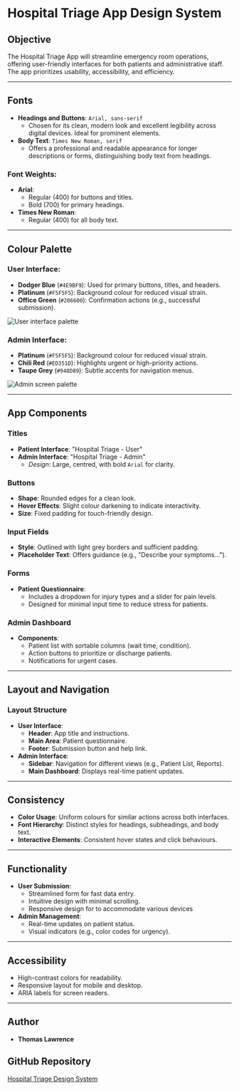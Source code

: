 # Hospital Triage App Design System

## Objective
The Hospital Triage App will streamline emergency room operations, offering user-friendly interfaces for both patients and administrative staff. The app prioritizes usability, accessibility, and efficiency.
  
---

## Fonts
- **Headings and Buttons**: `Arial, sans-serif`
  - Chosen for its clean, modern look and excellent legibility across digital devices. Ideal for prominent elements.
- **Body Text**: `Times New Roman, serif`
  - Offers a professional and readable appearance for longer descriptions or forms, distinguishing body text from headings.

### Font Weights:
- **Arial**:
  - Regular (400) for buttons and titles.
  - Bold (700) for primary headings.
- **Times New Roman**:
  - Regular (400) for all body text.

---

## Colour Palette

### User Interface:
- **Dodger Blue** (`#4E9BF9`): Used for primary buttons, titles, and headers.
- **Platinum** (`#F5F5F5`): Background colour for reduced visual strain.
- **Office Green** (`#206600`): Confirmation actions (e.g., successful submission).

![User interface palette]([https://raw.githubusercontent.com/username/repository/branch/path-to-image.png](https://github.com/ThomasL642/cst3106_labs/blob/Lab-10/Lab%2010/Hospital%20Triage%20Palette.png?raw=true))

### Admin Interface:
- **Platinum** (`#F5F5F5`): Background colour for reduced visual strain.
- **Chili Red** (`#ED351D`): Highlights urgent or high-priority actions.
- **Taupe Grey** (`#948D89`): Subtle accents for navigation menus.

![Admin screen palette]([https://raw.githubusercontent.com/username/repository/branch/path-to-image.png](https://github.com/ThomasL642/cst3106_labs/blob/Lab-10/Lab%2010/Admin%20Interface%20Palette.png?raw=true))
  
---

## App Components

### Titles
- **Patient Interface**: "Hospital Triage - User"
- **Admin Interface**: "Hospital Triage - Admin"
  - *Design*: Large, centred, with bold `Arial` for clarity.

### Buttons
- **Shape**: Rounded edges for a clean look.
- **Hover Effects**: Slight colour darkening to indicate interactivity.
- **Size**: Fixed padding for touch-friendly design.

### Input Fields
- **Style**: Outlined with light grey borders and sufficient padding.
- **Placeholder Text**: Offers guidance (e.g., "Describe your symptoms...").

### Forms
- **Patient Questionnaire**:
  - Includes a dropdown for injury types and a slider for pain levels.
  - Designed for minimal input time to reduce stress for patients.

### Admin Dashboard
- **Components**:
  - Patient list with sortable columns (wait time, condition).
  - Action buttons to prioritize or discharge patients.
  - Notifications for urgent cases.

---

## Layout and Navigation

### Layout Structure
- **User Interface**:
  - **Header**: App title and instructions.
  - **Main Area**: Patient questionnaire.
  - **Footer**: Submission button and help link.
- **Admin Interface**:
  - **Sidebar**: Navigation for different views (e.g., Patient List, Reports).
  - **Main Dashboard**: Displays real-time patient updates.

---

## Consistency
- **Color Usage**: Uniform colours for similar actions across both interfaces.
- **Font Hierarchy**: Distinct styles for headings, subheadings, and body text.
- **Interactive Elements**: Consistent hover states and click behaviours.

---

## Functionality
- **User Submission**:
  - Streamlined form for fast data entry.
  - Intuitive design with minimal scrolling.
  - Responsive design for to accommodate various devices
- **Admin Management**:
  - Real-time updates on patient status.
  - Visual indicators (e.g., color codes for urgency).

---

## Accessibility
- High-contrast colors for readability.
- Responsive layout for mobile and desktop.
- ARIA labels for screen readers.

---

## Author
- **Thomas Lawrence**

## GitHub Repository
[Hospital Triage Design System](https://github.com/ThomasL642/cst3106_labs/tree/Lab-10)
